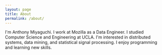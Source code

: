 ```yaml
---
layout: page
title: About
permalink: /about/
---
```


I'm Anthony Miyaguchi. I work at Mozilla as a Data Engineer. I studied Computer Science and Engineering at UCLA. I'm interested in distributed systems, data mining, and statistical signal processing. I enjoy programming and learning new skills.

